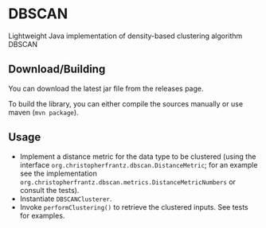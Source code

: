 # DBSCAN
Lightweight Java implementation of density-based clustering algorithm DBSCAN

## Download/Building

You can download the latest jar file from the releases page.

To build the library, you can either compile the sources manually or use maven (`mvn package`).

## Usage

* Implement a distance metric for the data type to be clustered (using the interface `org.christopherfrantz.dbscan.DistanceMetric`; for an example see the implementation `org.christopherfrantz.dbscan.metrics.DistanceMetricNumbers` or consult the tests).
* Instantiate `DBSCANClusterer`.
* Invoke `performClustering()` to retrieve the clustered inputs. See tests for examples.
